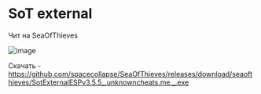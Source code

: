 # SoT external

Чит на SeaOfThieves

![image](https://user-images.githubusercontent.com/53594431/209291123-2137afc2-8f9c-482c-8946-89550c53c1ae.png)


Скачать - https://github.com/spacecollapse/SeaOfThieves/releases/download/seaofthieves/SotExternalESPv3.5.5_.unknowncheats.me._.exe
